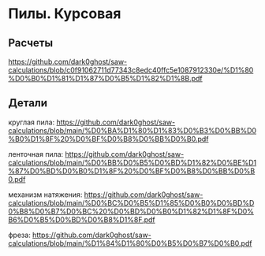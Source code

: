 # Пилы. Курсовая

## Расчеты

https://github.com/dark0ghost/saw-calculations/blob/c0f91062711d77343c8edc40ffc5e1087912330e/%D1%80%D0%B0%D1%81%D1%87%D0%B5%D1%82%D1%8B.pdf

## Детали

круглая пила: https://github.com/dark0ghost/saw-calculations/blob/main/%D0%BA%D1%80%D1%83%D0%B3%D0%BB%D0%B0%D1%8F%20%D0%BF%D0%B8%D0%BB%D0%B0.pdf

ленточная пила: https://github.com/dark0ghost/saw-calculations/blob/main/%D0%BB%D0%B5%D0%BD%D1%82%D0%BE%D1%87%D0%BD%D0%B0%D1%8F%20%D0%BF%D0%B8%D0%BB%D0%B0.pdf

механизм натяжения: https://github.com/dark0ghost/saw-calculations/blob/main/%D0%BC%D0%B5%D1%85%D0%B0%D0%BD%D0%B8%D0%B7%D0%BC%20%D0%BD%D0%B0%D1%82%D1%8F%D0%B6%D0%B5%D0%BD%D0%B8%D1%8F.pdf

фреза: https://github.com/dark0ghost/saw-calculations/blob/main/%D1%84%D1%80%D0%B5%D0%B7%D0%B0.pdf
